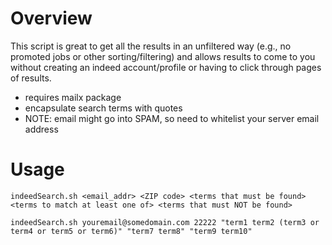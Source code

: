 # Overview
This script is great to get all the results in an unfiltered way (e.g., no promoted jobs or other sorting/filtering) and allows results to come to you without creating an indeed account/profile or having to click through pages of results.
- requires mailx package
- encapsulate search terms with quotes
- NOTE: email might go into SPAM, so need to whitelist your server email address

# Usage
```
indeedSearch.sh <email_addr> <ZIP code> <terms that must be found> <terms to match at least one of> <terms that must NOT be found>
  
indeedSearch.sh youremail@somedomain.com 22222 "term1 term2 (term3 or term4 or term5 or term6)" "term7 term8" "term9 term10"

```
